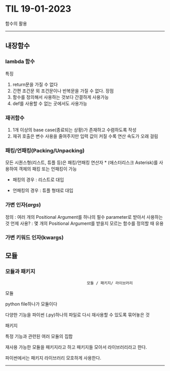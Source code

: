 # TIL 19-01-2023



함수의 활용

---

## 내장함수

### lambda 함수

특징

1. return문을 가질 수 없다
2. 간편 조건문 외 조건문이나 반복문을 가질 수 없다.
   장점
3. 함수를 정의해서 사용하는 것보다 간결하게 사용가능 
4. def를 사용할 수 없는 곳에서도 사용가능

### 재귀함수

1. 1개 이상의 base case(종료되는 상황)가 존재하고 수렴하도록 작성
2. 재귀 호출은 변수 사용을 줄여주지만 입력 값이 커질 수록 연산 속도가 오래 걸림

### 패킹/언패킹(Packing/Unpacking)

모든 시퀀스형(리스트, 튜플 등)은 패킹/언패킹 연산자 * (애스터리스크 Asterisk)를 사용하여 객체의 패킹 또는 언패킹이 가능

- 패킹의 경우 : 리스트로 대입

- 언패킹의 경우 : 튜플 형태로 대입

### 가변 인자(*args*)

정의 : 여러 개의 Positional Argument를 하나의 필수 parameter로 받아서 사용하는 것
언제 사용? : 몇 개의 Positional Argument를 받을지 모르는 함수를 정의할 때 유용

### 가변 키워드 인자(**kwargs**)





## 모듈

### 모듈과 패키지

```
                                    모듈 / 패키지/ 라이브러리
```

모듈

python file하나가 모듈이다

다양한 기능을 파이썬 (.py)하나의 파일로 다시 재사용할 수 있도록 묶어놓은 것

패키지

특정 기능과 관련된 여러 모듈의 집합

재사용 가능한 모듈을 패키지라고 하고 패키지들 모아서 라이브러리라고 한다.

파이썬에서는 패키지 라이브러리 모호하게 사용한다.







---
